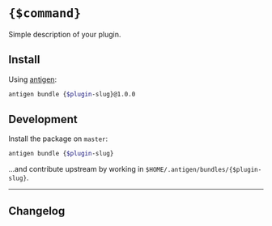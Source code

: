 # `{$command}`

Simple description of your plugin.

## Install

Using [antigen](https://github.com/zsh-users/antigen):

```bash
antigen bundle {$plugin-slug}@1.0.0
```

## Development

Install the package on `master`:

```bash
antigen bundle {$plugin-slug}
```

...and contribute upstream by working in `$HOME/.antigen/bundles/{$plugin-slug}`.

---

## Changelog
